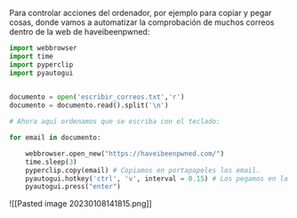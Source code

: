 Para controlar acciones del ordenador, por ejemplo para copiar y pegar cosas, donde vamos a automatizar la comprobación de muchos correos dentro de la web de haveibeenpwned:
```python
import webbrowser
import time
import pyperclip
import pyautogui
 

documento = open('escribir_correos.txt','r')
documento = documento.read().split('\n')

# Ahora aquí ordenamos que se escriba con el teclado:

for email in documento:

    webbrowser.open_new("https://haveibeenpwned.com/")
    time.sleep(3)
    pyperclip.copy(email) # Copiamos en portapapeles los email.
    pyautogui.hotkey('ctrl', 'v', interval = 0.15) # Los pegamos en la web.
    pyautogui.press("enter")
```

![[Pasted image 20230108141815.png]]

